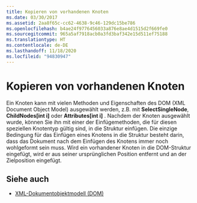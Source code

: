 ```yaml
---
title: Kopieren von vorhandenen Knoten
ms.date: 03/30/2017
ms.assetid: 2aa8f65c-cc62-4638-9c46-129dc15be786
ms.openlocfilehash: b4ae24f9776456033a876e8ae4d1515d2f669fe0
ms.sourcegitcommit: 965a5af7918acb0a3fd3baf342e15d511ef75188
ms.translationtype: HT
ms.contentlocale: de-DE
ms.lasthandoff: 11/18/2020
ms.locfileid: "94830947"
---
```

# <a name="copy-existing-nodes"></a>Kopieren von vorhandenen Knoten
Ein Knoten kann mit vielen Methoden und Eigenschaften des DOM (XML Document Object Model) ausgewählt werden, z.B. mit **SelectSingleNode**, **ChildNodes[int i]** oder **Attributes[int i]** . Nachdem der Knoten ausgewählt wurde, können Sie ihn mit einer der Einfügemethoden, die für diesen speziellen Knotentyp gültig sind, in die Struktur einfügen. Die einzige Bedingung für das Einfügen eines Knotens in die Struktur besteht darin, dass das Dokument nach dem Einfügen des Knotens immer noch wohlgeformt sein muss. Wird ein vorhandener Knoten in die DOM-Struktur eingefügt, wird er aus seiner ursprünglichen Position entfernt und an der Zielposition eingefügt.  
  
## <a name="see-also"></a>Siehe auch

- [XML-Dokumentobjektmodell (DOM)](xml-document-object-model-dom.md)
